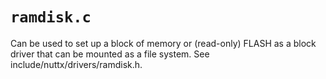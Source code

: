 `ramdisk.c`
===========

Can be used to set up a block of memory or (read-only) FLASH as a block
driver that can be mounted as a file system. See
include/nuttx/drivers/ramdisk.h.
